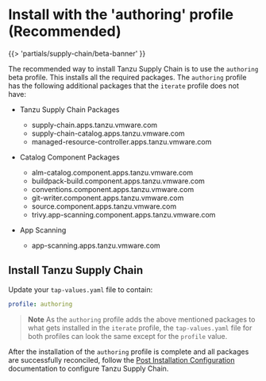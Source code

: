 # Install with the 'authoring' profile (Recommended)

{{> 'partials/supply-chain/beta-banner' }} 

The recommended way to install Tanzu Supply Chain is to use the `authoring` beta profile. This installs all the
required packages. The `authoring` profile has the following additional packages that the `iterate` profile does not have:

* Tanzu Supply Chain Packages
  * supply-chain.apps.tanzu.vmware.com
  * supply-chain-catalog.apps.tanzu.vmware.com
  * managed-resource-controller.apps.tanzu.vmware.com

* Catalog Component Packages
  * alm-catalog.component.apps.tanzu.vmware.com
  * buildpack-build.component.apps.tanzu.vmware.com
  * conventions.component.apps.tanzu.vmware.com
  * git-writer.component.apps.tanzu.vmware.com
  * source.component.apps.tanzu.vmware.com
  * trivy.app-scanning.component.apps.tanzu.vmware.com

* App Scanning
  * app-scanning.apps.tanzu.vmware.com


## Install Tanzu Supply Chain

Update your `tap-values.yaml` file to contain:

```yaml
profile: authoring
```

>**Note** As the `authoring` profile adds the above mentioned packages to what gets installed in the `iterate` profile, the `tap-values.yaml` file for both profiles can look the same except for the `profile` value.

After the installation of the `authoring` profile is complete and all packages are successfully reconciled, follow the [Post Installation Configuration](./post-install-configuration.hbs.md) documentation to configure Tanzu Supply Chain.
